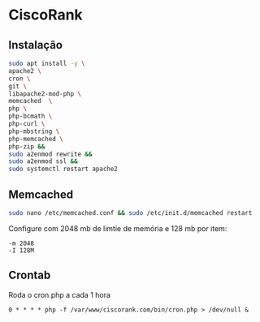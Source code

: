 # CiscoRank

## Instalação

```bash
sudo apt install -y \
apache2 \
cron \
git \
libapache2-mod-php \
memcached  \
php \
php-bcmath \
php-curl \
php-mbstring \
php-memcached \
php-zip &&
sudo a2enmod rewrite &&
sudo a2enmod ssl &&
sudo systemctl restart apache2
```

## Memcached

```bash
sudo nano /etc/memcached.conf && sudo /etc/init.d/memcached restart
```

Configure com 2048 mb de limtie de memória e 128 mb por item:

```
-m 2048
-I 128M
```

## Crontab

Roda o cron.php a cada 1 hora

```
0 * * * * php -f /var/www/ciscorank.com/bin/cron.php > /dev/null &
```